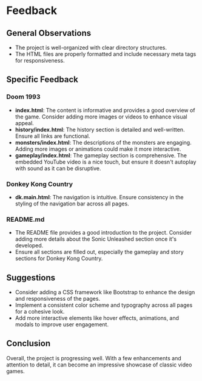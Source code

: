 # Feedback

## General Observations

- The project is well-organized with clear directory structures.
- The HTML files are properly formatted and include necessary meta tags for responsiveness.

## Specific Feedback

### Doom 1993

- **index.html**: The content is informative and provides a good overview of the game. Consider adding more images or videos to enhance visual appeal.
- **history/index.html**: The history section is detailed and well-written. Ensure all links are functional.
- **monsters/index.html**: The descriptions of the monsters are engaging. Adding more images or animations could make it more interactive.
- **gameplay/index.html**: The gameplay section is comprehensive. The embedded YouTube video is a nice touch, but ensure it doesn't autoplay with sound as it can be disruptive.

### Donkey Kong Country

- **dk.main.html**: The navigation is intuitive. Ensure consistency in the styling of the navigation bar across all pages.

### README.md

- The README file provides a good introduction to the project. Consider adding more details about the Sonic Unleashed section once it's developed.
- Ensure all sections are filled out, especially the gameplay and story sections for Donkey Kong Country.

## Suggestions

- Consider adding a CSS framework like Bootstrap to enhance the design and responsiveness of the pages.
- Implement a consistent color scheme and typography across all pages for a cohesive look.
- Add more interactive elements like hover effects, animations, and modals to improve user engagement.

## Conclusion

Overall, the project is progressing well. With a few enhancements and attention to detail, it can become an impressive showcase of classic video games.

